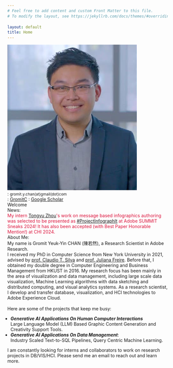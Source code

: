 ```yaml
---
# Feel free to add content and custom Front Matter to this file.
# To modify the layout, see https://jekyllrb.com/docs/themes/#overriding-theme-defaults

layout: default
title: Home
---
```


<div id="twocolleft">
    <!-- your picture should not exceed a width of 240px, preferably 239px, otherwise internet explorer 8 (and maybe other version) does not disply the website correctly-->
    <img id="portrait" src="assets/images/portrait.png">
    <!-- <div id="contact">Phone: +44 (0)20 7955 1111</div> -->
    <div id="contact"><i class="fa fa-envelope"></i>: <span style="font-size:12px;">gromit.y.chan(at)gmail(dot)com</span></div>
    <div id="contact"><i class="fa fa-twitter"></i>: <a href="https://twitter.com/GromitC">GromitC</a> <i class="fa fa-graduation-cap"></i>: <a href="https://scholar.google.com/citations?user=t7tR7O0AAAAJ">Google Scholar</a></div>
    
</div>
<div id="twocolright">
    <div id="subheader">Welcome</div>
    <div id="subsubheader">News:</div>
    <div><font color="crimson">My intern <a target="_blank" href="https://tongyuzhou.com/#/">Tongyu Zhou</a>'s work on message based infographics authoring was selected to be presented as <a target="_blank" href="https://www.youtube.com/watch?v=XSMO9-7pcq8">#ProjectInfographIt</a> at Adobe SUMMIT Sneaks 2024! It has also been accepted (with Best Paper Honorable Mention!) at CHI 2024.</font></div>
   <div id="subsubheader">About Me:</div>
    My name is Gromit Yeuk-Yin CHAN  (陳若然), a Research Scientist in Adobe Research. 
    <br>
    I received my PhD in Computer Science from New York University in 2021, advised by <a target="_blank" href="https://ctsilva.github.io/">prof. Claudio T. Silva</a> and <a target="_blank" href="https://vgc.poly.edu/~juliana/">prof. Juliana Freire</a>.
    Before that, I obtained my double degree in Computer Engineering and Business Management from HKUST in 2016. 
    My research focus has been mainly in the area of visualization and data management, including large scale data visualization, Machine Learning algorithms with data sketching and distributed computing, and visual analytics systems. 
    As a research scientist, I develop and transfer database, visualization, and HCI technologies to Adobe Experience Cloud.
    <br>
    <br>
    Here are some of the projects that keep me busy:
    <ul style="padding-left: 10px;">
    <li><i><strong>Generative AI Applications On Human Computer Interactions</strong></i> <br> Large Language Model (LLM) Based Graphic Content Generation and Creativity Support Tools. <br></li>
    <li><i><strong>Generative AI Applications On Data Management</strong></i>: <br> Industry Scaled Text-to-SQL Pipelines, Query Centric Machine Learning.</li>
    </ul>
    I am constantly looking for interns and collaborators to work on research projects in DB/VIS/HCI. Please send me an email to reach out and learn more.
    <!-- I was a member in <a target="_blank" href="http://vgc.poly.edu/wiki/vgc/index.php/Main_Page">Visualization and Data Analytics (ViDA) lab</a> during my PhD and <a target="_blank" href="http://vis.cse.ust.hk/vislab_homepage/people.html">HKUST VisLab</a> during my undergraduate study. -->
    <!-- I am broadly interested in the machine learning aspect of interactive visualization. Recently I have been working on large scale data summarization and interactive systems using sketching algorithms. My PhD advisors are <a target="_blank" href="https://vgc.poly.edu/~csilva/">prof. Claudio T. Silva</a> and <a target="_blank" href="https://vgc.poly.edu/~juliana/">prof. Juliana Freire</a>, and I am fortunate to spend a decent amount of time working with <a target="_blank" href="http://www.icmc.usp.br/~gnonato/">prof. Gustavo Nonato</a>, <a target="_blank" href="http://www.harishd.com/home/">Dr. Harish Doraiswamy</a>, <a target="_blank" href="http://lliquid.github.io/homepage/">Dr. Panpan Xu</a>, <a target="_blank" href="http://helios.mi.parisdescartes.fr/~themisp/">prof. Themis Palpanas</a>, <a target="_blank" href="http://frankdu.org/">Dr. Fan Du<a/> and <a target="_blank" href="https://sites.google.com/view/tungtmai/">Dr. Tung Mai<a/>.
    <br>
    I come from Hong Kong, where <a target="_blank" href="https://edition.cnn.com/travel/article/hong-kong-worlds-greatest-city/index.html">CNN gives 40 reasons to prove why it is a colorful, chaotic, fantastic place to live and visit</a>.  -->
    <!-- <div id="subsubheader">Research Interests:</div>
    Visualization, Data Management      -->
<!-- </div> -->